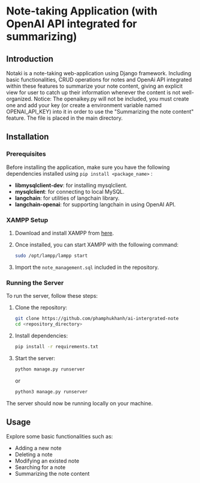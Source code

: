 # Note-taking Application (with OpenAI API integrated for summarizing)

## Introduction

Notaki is a note-taking web-application using Django framework. Including basic functionalities, CRUD operations for notes and OpenAi API integrated within these features to summarize your note content, giving an explicit view for user to catch up their information whenever the content is not well-organized.
Notice: The openaikey.py will not be included, you must create one and add your key (or create a environment variable named OPENAI_API_KEY) into it in order to use the "Summarizing the note content" feature. The file is placed in the main directory.

## Installation

### Prerequisites

Before installing the application, make sure you have the following dependencies installed using ```pip install <package_name>``` :

- **libmysqlclient-dev**: for installing mysqlclient.
- **mysqlclient**: for connecting to local MySQL.
- **langchain**: for utilities of langchain library.
- **langchain-openai**: for supporting langchain in using OpenAI API.

### XAMPP Setup

1. Download and install XAMPP from [here](https://www.apachefriends.org/index.html).
2. Once installed, you can start XAMPP with the following command:

    ```bash
    sudo /opt/lampp/lampp start
    ```

3. Import the ```note_management.sql``` included in the repository.
### Running the Server

To run the server, follow these steps:

1. Clone the repository:

    ```bash
    git clone https://github.com/phamphukhanh/ai-intergrated-note
    cd <repository_directory>
    ```

2. Install dependencies:

    ```bash
    pip install -r requirements.txt
    ```

3. Start the server:
    ```bash
    python manage.py runserver
    ```
    or
    ```bash
    python3 manage.py runserver
    ``` 
The server should now be running locally on your machine.

## Usage

Explore some basic functionalities such as:
  - Adding a new note
  - Deleting a note
  - Modifying an existed note
  - Searching for a note
  - Summarizing the note content

